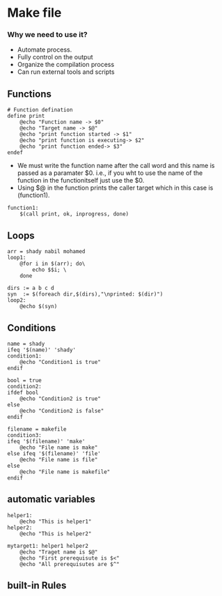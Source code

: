# Make file 
### Why we need to use it?
* Automate process.
* Fully control on the output
* Organize the compilation process
* Can run external tools and scripts

## Functions

```
# Function defination
define print
	@echo "Function name -> $0"
	@echo "Target name -> $@"
	@echo "print function started -> $1"
	@echo "print function is executing-> $2"
	@echo "print function ended-> $3"
endef
```
* We must write the function name after the call word and this name is passed as a paramater $0. i.e., if you wht to use the name of the function in the functionitself just use the $0.
* Using $@ in the function prints the caller target which in this case is (function1).
```
function1:
	$(call print, ok, inprogress, done)
```

## Loops
```
arr = shady nabil mohamed
loop1:
	@for i in $(arr); do\
		echo $$i; \
	done
```

```
dirs := a b c d
syn  := $(foreach dir,$(dirs),"\nprinted: $(dir)")
loop2:
	@echo $(syn)
```

## Conditions
```
name = shady
ifeq '$(name)' 'shady'
condition1:
	@echo "Condition1 is true"
endif
```
```
bool = true
condition2:
ifdef bool
	@echo "Condition2 is true"
else
	@echo "Condition2 is false"
endif
```
```
filename = makefile
condition3:
ifeq '$(filename)' 'make'
	@echo "File name is make"
else ifeq '$(filename)' 'file'
	@echo "File name is file"
else
	@echo "File name is makefile"
endif
```

## automatic variables
```
helper1:
	@echo "This is helper1"
helper2:
	@echo "This is helper2"

mytarget1: helper1 helper2
	@echo "Traget name is $@"
	@echo "First prerequisute is $<"
	@echo "All prerequisutes are $^"
```

## built-in Rules
